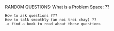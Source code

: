 RANDOM QUESTIONS: 
    What is a Problem Space: ?? 

    How to ask questions ???  
    How to talk smoothly (an noi troi chay) ?? 
    -> find a book to read about these questions 
